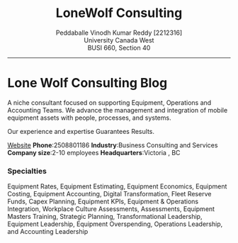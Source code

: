<h1 align="center">LoneWolf Consulting</h1>
<p align="center">
Peddaballe Vinodh Kumar Reddy [2212316] <br>
University Canada West<br>
BUSI 660, Section 40<br>
</p>

___

# Lone Wolf Consulting Blog
A niche consultant focused on supporting Equipment, Operations and Accounting Teams. We advance the management and integration of mobile equipment assets with people, processes, and systems.  

Our experience and expertise Guarantees Results.

[Website](https://lonewolf.consulting)
**Phone**:2508801186
**Industry**:Business Consulting and Services
**Company size**:2-10 employees
**Headquarters**:Victoria , BC
### Specialties
Equipment Rates, Equipment Estimating, Equipment Economics, Equipment Costing, Equipment Accounting, Digital Transformation, Fleet Reserve Funds, Capex Planning, Equipment KPIs, Equipment & Operations Integration, Workplace Culture Assessments, Assessments, Equipment Masters Training, Strategic Planning, Transformational Leadership, Equipment Leadership, Equipment Overspending, Operations Leadership, and Accounting Leadership
